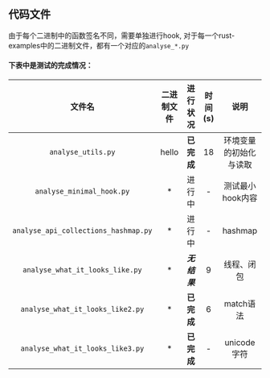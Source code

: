 ## **代码文件**
由于每个二进制中的函数签名不同，需要单独进行hook, 对于每一个rust-examples中的二进制文件，都有一个对应的`analyse_*.py`  
#### 下表中是测试的完成情况：  
|文件名|二进制文件|进行状况|时间(s)|说明|
|:-:|:-:|:-:|:-:|:-:|
|`analyse_utils.py`|hello|**已完成**|18|环境变量的初始化与读取|
|`analyse_minimal_hook.py`|*|进行中|-|测试最小hook内容|
|`analyse_api_collections_hashmap.py`|*|进行中|-|hashmap|
|`analyse_what_it_looks_like.py`|*|***无结果***|9|线程、闭包|
|`analyse_what_it_looks_like2.py`|*|**已完成**|6|match语法|
|`analyse_what_it_looks_like3.py`|*|**已完成**|-|unicode字符|





